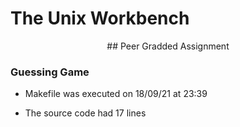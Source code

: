 # The Unix Workbench

<div align=center>## Peer Gradded Assignment </div>

### Guessing Game

* Makefile was executed on 18/09/21 at 23:39

* The source code had 17 lines
